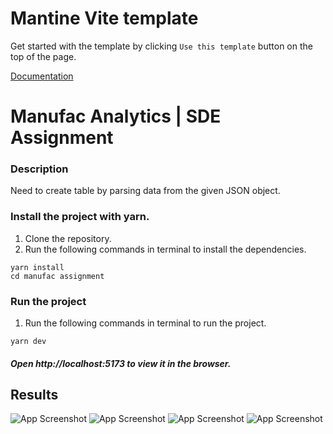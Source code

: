 # Mantine Vite template

Get started with the template by clicking `Use this template` button on the top of the page.

[Documentation](https://mantine.dev/guides/vite/)

# Manufac Analytics | SDE Assignment
### Description
 Need to create table by parsing data from the given JSON object.

### Install the project with yarn.
1. Clone the repository.
2. Run the following commands in terminal to install the dependencies.

``` 
yarn install
cd manufac assignment
  ```

### Run the project

1. Run the following commands in terminal to run the project.
  ```
  yarn dev
  ```
 ##### Open http://localhost:5173 to view it in the browser.

 ## Results
![App Screenshot](./results/Screenshot%202024-07-22%20at%2010.56.28 PM.png)
![App Screenshot](./results/Screenshot%202024-07-22%20at%2010.56.37 PM.png)
![App Screenshot](./results/Screenshot%202024-07-22%20at%2010.56.46 PM.png)
![App Screenshot](./results/Screenshot%202024-07-22%20at%2010.59.43 PM.png)
